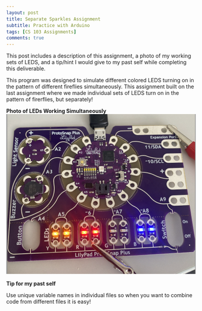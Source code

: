 ```yaml
---
layout: post
title: Separate Sparkles Assignment 
subtitle: Practice with Arduino
tags: [CS 103 Assignments]
comments: true
---
```


This post includes a description of this assignment, a photo of my working sets of LEDS, and a tip/hint I would give to my past self while completing this deliverable. 
 
This program was designed to simulate different colored LEDS turning on in the pattern of different fireflies simultaneously. This assignment built on the last assignment where we made individual sets of LEDS turn on in the pattern of firerflies, but separately!  


**Photo of LEDs Working Simultaneously**
![Sparkles](https://github.com/iangdp/iangdp.github.io/blob/master/assets/img/Screen%20Shot%202023-03-16%20at%204.28.02%20PM.png?raw=true)


**Tip for my past self**

Use unique variable names in individual files so when you want to combine code from different files it is easy! 


